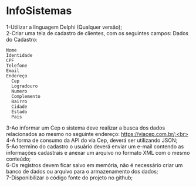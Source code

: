 # InfoSistemas

1-Utilizar a linguagem Delphi (Qualquer versão); <br>
2-Criar uma tela de cadastro de clientes, com os seguintes campos:
  Dados do Cadastro:

    Nome
    Identidade
    CPF
    Telefone
    Email
    Endereço
      Cep
      Logradouro
      Numero  
      Complemento
      Bairro
      Cidade
      Estado
      Pais
        
3-Ao informar um Cep o sistema deve realizar a busca dos dados relacionados ao mesmo no seguinte endereço: https://viacep.com.br/;<br>
4-A forma de consumo da API do via Cep, deverá ser utilizando JSON;<br>
5-Ao termino do cadastro o usuário deverá enviar um e-mail contendo as informações cadastrais e anexar um arquivo no formato XML com o mesmo conteúdo;<br>
6-Os registros devem ficar salvo em memória, não é necessário criar um banco de dados ou arquivo para o armazenamento dos dados;<br>
7-Disponibilizar o código fonte do projeto no github;
